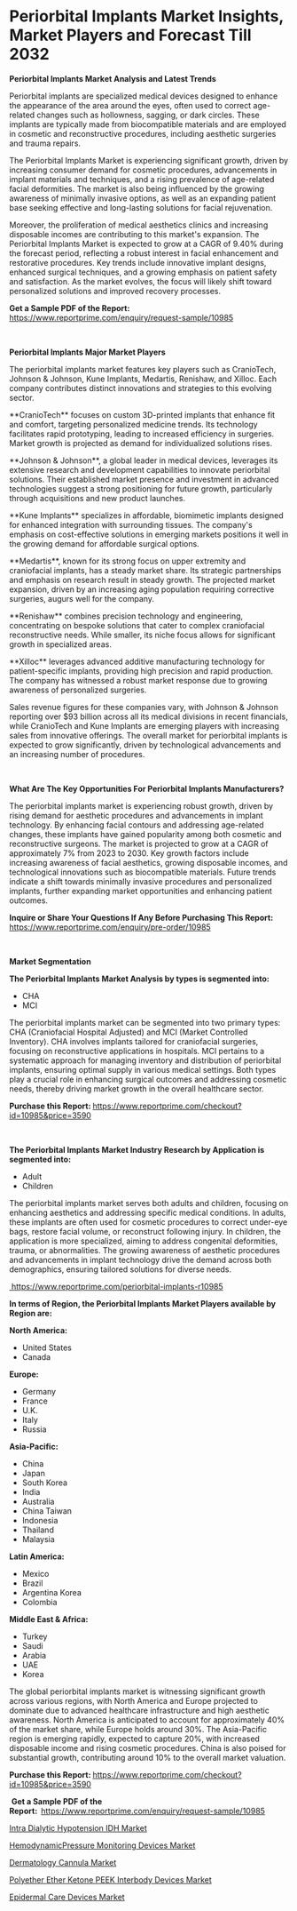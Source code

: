 <p><h1>Periorbital Implants Market Insights, Market Players and Forecast Till 2032</h1></p><p><strong>Periorbital Implants Market Analysis and Latest Trends</strong></p>
<p><p>Periorbital implants are specialized medical devices designed to enhance the appearance of the area around the eyes, often used to correct age-related changes such as hollowness, sagging, or dark circles. These implants are typically made from biocompatible materials and are employed in cosmetic and reconstructive procedures, including aesthetic surgeries and trauma repairs.</p><p>The Periorbital Implants Market is experiencing significant growth, driven by increasing consumer demand for cosmetic procedures, advancements in implant materials and techniques, and a rising prevalence of age-related facial deformities. The market is also being influenced by the growing awareness of minimally invasive options, as well as an expanding patient base seeking effective and long-lasting solutions for facial rejuvenation.</p><p>Moreover, the proliferation of medical aesthetics clinics and increasing disposable incomes are contributing to this market's expansion. The Periorbital Implants Market is expected to grow at a CAGR of 9.40% during the forecast period, reflecting a robust interest in facial enhancement and restorative procedures. Key trends include innovative implant designs, enhanced surgical techniques, and a growing emphasis on patient safety and satisfaction. As the market evolves, the focus will likely shift toward personalized solutions and improved recovery processes.</p></p>
<p><strong>Get a Sample PDF of the Report:&nbsp;</strong> <a href="https://www.reportprime.com/enquiry/request-sample/10985?utm_campaign=1133&utm_medium=2&utm_source=Github&utm_content=ia&utm_term=24032025&utm_id=periorbital-implants">https://www.reportprime.com/enquiry/request-sample/10985</a></p>
<p>&nbsp;</p>
<p><strong>Periorbital Implants Major Market Players</strong></p>
<p><p>The periorbital implants market features key players such as CranioTech, Johnson & Johnson, Kune Implants, Medartis, Renishaw, and Xilloc. Each company contributes distinct innovations and strategies to this evolving sector.</p><p>**CranioTech** focuses on custom 3D-printed implants that enhance fit and comfort, targeting personalized medicine trends. Its technology facilitates rapid prototyping, leading to increased efficiency in surgeries. Market growth is projected as demand for individualized solutions rises.</p><p>**Johnson & Johnson**, a global leader in medical devices, leverages its extensive research and development capabilities to innovate periorbital solutions. Their established market presence and investment in advanced technologies suggest a strong positioning for future growth, particularly through acquisitions and new product launches.</p><p>**Kune Implants** specializes in affordable, biomimetic implants designed for enhanced integration with surrounding tissues. The company's emphasis on cost-effective solutions in emerging markets positions it well in the growing demand for affordable surgical options.</p><p>**Medartis**, known for its strong focus on upper extremity and craniofacial implants, has a steady market share. Its strategic partnerships and emphasis on research result in steady growth. The projected market expansion, driven by an increasing aging population requiring corrective surgeries, augurs well for the company.</p><p>**Renishaw** combines precision technology and engineering, concentrating on bespoke solutions that cater to complex craniofacial reconstructive needs. While smaller, its niche focus allows for significant growth in specialized areas.</p><p>**Xilloc** leverages advanced additive manufacturing technology for patient-specific implants, providing high precision and rapid production. The company has witnessed a robust market response due to growing awareness of personalized surgeries.</p><p>Sales revenue figures for these companies vary, with Johnson & Johnson reporting over $93 billion across all its medical divisions in recent financials, while CranioTech and Kune Implants are emerging players with increasing sales from innovative offerings. The overall market for periorbital implants is expected to grow significantly, driven by technological advancements and an increasing number of procedures.</p></p>
<p>&nbsp;</p>
<p><strong>What Are The Key Opportunities For Periorbital Implants Manufacturers?</strong></p>
<p><p>The periorbital implants market is experiencing robust growth, driven by rising demand for aesthetic procedures and advancements in implant technology. By enhancing facial contours and addressing age-related changes, these implants have gained popularity among both cosmetic and reconstructive surgeons. The market is projected to grow at a CAGR of approximately 7% from 2023 to 2030. Key growth factors include increasing awareness of facial aesthetics, growing disposable incomes, and technological innovations such as biocompatible materials. Future trends indicate a shift towards minimally invasive procedures and personalized implants, further expanding market opportunities and enhancing patient outcomes.</p></p>
<p><strong>Inquire or Share Your Questions If Any Before Purchasing This Report:</strong> <a href="https://www.reportprime.com/enquiry/pre-order/10985?utm_campaign=1133&utm_medium=2&utm_source=Github&utm_content=ia&utm_term=24032025&utm_id=periorbital-implants">https://www.reportprime.com/enquiry/pre-order/10985</a></p>
<p>&nbsp;</p>
<p><strong>Market Segmentation</strong></p>
<p><strong>The Periorbital Implants Market Analysis by types is segmented into:</strong></p>
<p><ul><li>CHA</li><li>MCI</li></ul></p>
<p><p>The periorbital implants market can be segmented into two primary types: CHA (Craniofacial Hospital Adjusted) and MCI (Market Controlled Inventory). CHA involves implants tailored for craniofacial surgeries, focusing on reconstructive applications in hospitals. MCI pertains to a systematic approach for managing inventory and distribution of periorbital implants, ensuring optimal supply in various medical settings. Both types play a crucial role in enhancing surgical outcomes and addressing cosmetic needs, thereby driving market growth in the overall healthcare sector.</p></p>
<p><strong>Purchase this Report:&nbsp;</strong><a href="https://www.reportprime.com/checkout?id=10985&price=3590&utm_campaign=1133&utm_medium=2&utm_source=Github&utm_content=ia&utm_term=24032025&utm_id=periorbital-implants">https://www.reportprime.com/checkout?id=10985&price=3590</a></p>
<p>&nbsp;</p>
<p><strong>The Periorbital Implants Market Industry Research by Application is segmented into:</strong></p>
<p><ul><li>Adult</li><li>Children</li></ul></p>
<p><p>The periorbital implants market serves both adults and children, focusing on enhancing aesthetics and addressing specific medical conditions. In adults, these implants are often used for cosmetic procedures to correct under-eye bags, restore facial volume, or reconstruct following injury. In children, the application is more specialized, aiming to address congenital deformities, trauma, or abnormalities. The growing awareness of aesthetic procedures and advancements in implant technology drive the demand across both demographics, ensuring tailored solutions for diverse needs.</p></p>
<p><a href="https://www.reportprime.com/periorbital-implants-r10985?utm_campaign=1133&utm_medium=2&utm_source=Github&utm_content=ia&utm_term=24032025&utm_id=periorbital-implants">&nbsp;https://www.reportprime.com/periorbital-implants-r10985</a></p>
<p><strong>In terms of Region, the Periorbital Implants Market Players available by Region are:</strong></p>
<p>
    <p> <strong> North America: </strong>
        <ul>
            <li>United States</li>
            <li>Canada</li>
        </ul>
        </p> 
    <p> <strong> Europe: </strong>
        <ul>
            <li>Germany</li>
            <li>France</li>
            <li>U.K.</li>
            <li>Italy</li>
            <li>Russia</li>
        </ul>
        </p> 
    <p> <strong> Asia-Pacific: </strong>
        <ul>
            <li>China</li>
            <li>Japan</li>
            <li>South Korea</li>
            <li>India</li>
            <li>Australia</li>
            <li>China Taiwan</li>
            <li>Indonesia</li>
            <li>Thailand</li>
            <li>Malaysia</li>
        </ul>
        </p> 
    <p> <strong> Latin America: </strong>
        <ul>
            <li>Mexico</li>
            <li>Brazil</li>
            <li>Argentina Korea</li>
            <li>Colombia</li>
        </ul>
        </p> 
    <p> <strong> Middle East & Africa: </strong>
        <ul>
            <li>Turkey</li>
            <li>Saudi</li>
            <li>Arabia</li>
            <li>UAE</li>
            <li>Korea</li>
        </ul>
    </p>
    </p>
<p><p>The global periorbital implants market is witnessing significant growth across various regions, with North America and Europe projected to dominate due to advanced healthcare infrastructure and high aesthetic awareness. North America is anticipated to account for approximately 40% of the market share, while Europe holds around 30%. The Asia-Pacific region is emerging rapidly, expected to capture 20%, with increased disposable income and rising cosmetic procedures. China is also poised for substantial growth, contributing around 10% to the overall market valuation.</p></p>
<p><strong>Purchase this Report: </strong><a href="https://www.reportprime.com/checkout?id=10985&price=3590&utm_campaign=1133&utm_medium=2&utm_source=Github&utm_content=ia&utm_term=24032025&utm_id=periorbital-implants">https://www.reportprime.com/checkout?id=10985&price=3590</a></p>
<p>&nbsp;<strong>Get a Sample PDF of the Report:&nbsp;&nbsp;</strong><a href="https://www.reportprime.com/enquiry/request-sample/10985?utm_campaign=1133&utm_medium=2&utm_source=Github&utm_content=ia&utm_term=24032025&utm_id=periorbital-implants">https://www.reportprime.com/enquiry/request-sample/10985</a></p>
<p><strong></strong></p>
<p><p><a href="https://github.com/jemalapoilly/Market-Research-Report-List-1/blob/main/intra-dialytic-hypotension-idh-market.md?utm_campaign=1133&utm_medium=2&utm_source=Github&utm_content=ia&utm_term=24032025&utm_id=periorbital-implants">Intra Dialytic Hypotension IDH Market</a></p><p><a href="https://github.com/shapurforouz/Market-Research-Report-List-1/blob/main/hemodynamicpressure-monitoring-devices-market.md?utm_campaign=1133&utm_medium=2&utm_source=Github&utm_content=ia&utm_term=24032025&utm_id=periorbital-implants">HemodynamicPressure Monitoring Devices Market</a></p><p><a href="https://github.com/siriyagayo/Market-Research-Report-List-1/blob/main/dermatology-cannula-market.md?utm_campaign=1133&utm_medium=2&utm_source=Github&utm_content=ia&utm_term=24032025&utm_id=periorbital-implants">Dermatology Cannula Market</a></p><p><a href="https://github.com/prumrupear/Market-Research-Report-List-1/blob/main/polyether-ether-ketone-peek-interbody-devices-market.md?utm_campaign=1133&utm_medium=2&utm_source=Github&utm_content=ia&utm_term=24032025&utm_id=periorbital-implants">Polyether Ether Ketone PEEK Interbody Devices Market</a></p><p><a href="https://github.com/klinzenisaa/Market-Research-Report-List-1/blob/main/epidermal-care-devices-market.md?utm_campaign=1133&utm_medium=2&utm_source=Github&utm_content=ia&utm_term=24032025&utm_id=periorbital-implants">Epidermal Care Devices Market</a></p></p>
